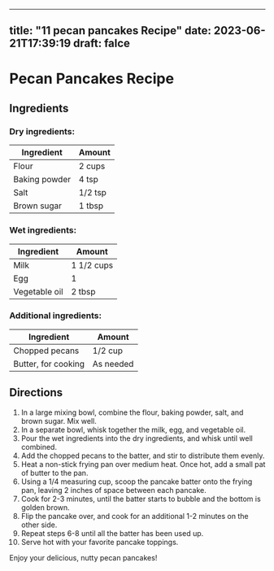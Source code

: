 
---
title: "11 pecan pancakes Recipe"
date: 2023-06-21T17:39:19
draft: falce
---

# Pecan Pancakes Recipe 

## Ingredients 

### Dry ingredients: 

| Ingredient | Amount | 
| --- | --- |
| Flour | 2 cups | 
| Baking powder | 4 tsp | 
| Salt | 1/2 tsp | 
| Brown sugar | 1 tbsp | 

### Wet ingredients: 

| Ingredient | Amount | 
| --- | --- |
| Milk | 1 1/2 cups | 
| Egg | 1 | 
| Vegetable oil | 2 tbsp | 

### Additional ingredients: 

| Ingredient | Amount | 
| --- | --- |
| Chopped pecans | 1/2 cup | 
| Butter, for cooking | As needed | 

## Directions 

1. In a large mixing bowl, combine the flour, baking powder, salt, and brown sugar. Mix well. 
2. In a separate bowl, whisk together the milk, egg, and vegetable oil. 
3. Pour the wet ingredients into the dry ingredients, and whisk until well combined. 
4. Add the chopped pecans to the batter, and stir to distribute them evenly. 
5. Heat a non-stick frying pan over medium heat. Once hot, add a small pat of butter to the pan. 
6. Using a 1/4 measuring cup, scoop the pancake batter onto the frying pan, leaving 2 inches of space between each pancake. 
7. Cook for 2-3 minutes, until the batter starts to bubble and the bottom is golden brown. 
8. Flip the pancake over, and cook for an additional 1-2 minutes on the other side. 
9. Repeat steps 6-8 until all the batter has been used up. 
10. Serve hot with your favorite pancake toppings. 

Enjoy your delicious, nutty pecan pancakes!
